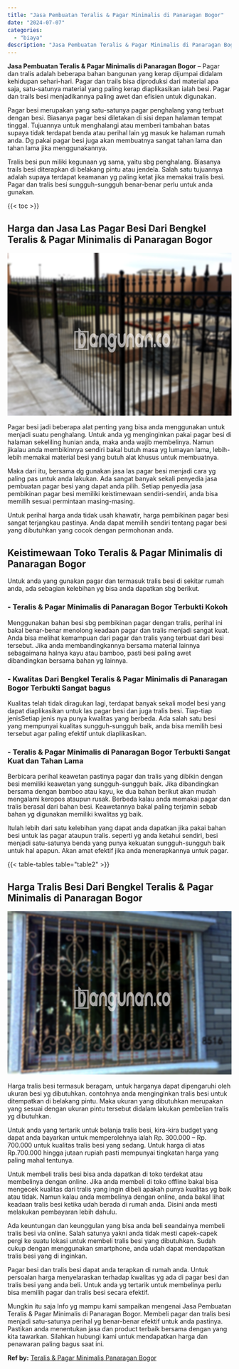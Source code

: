 ```yaml
---
title: "Jasa Pembuatan Teralis & Pagar Minimalis di Panaragan Bogor"
date: "2024-07-07"
categories: 
  - "biaya"
description: "Jasa Pembuatan Teralis & Pagar Minimalis di Panaragan Bogor. Mungkin itu saja Info yg mampu kami sampaikan mengenai Jasa Pembuatan Teralis & Pagar Minimalis..."
---
```


**Jasa Pembuatan Teralis & Pagar Minimalis di Panaragan Bogor** – Pagar dan tralis adalah beberapa bahan bangunan yang kerap dijumpai didalam kehidupan sehari-hari. Pagar dan trails bisa diproduksi dari material apa saja, satu-satunya material yang paling kerap diaplikasikan ialah besi. Pagar dan trails besi menjadikannya paling awet dan efisien untuk digunakan.

Pagar besi merupakan yang satu-satunya pagar penghalang yang terbuat dengan besi. Biasanya pagar besi diletakan di sisi depan halaman tempat tinggal. Tujuannya untuk menghalangi atau memberi tambahan batas supaya tidak terdapat benda atau perihal lain yg masuk ke halaman rumah anda. Dg pakai pagar besi juga akan membuatnya sangat tahan lama dan tahan lama jika menggunakannya.

Tralis besi pun miliki kegunaan yg sama, yaitu sbg penghalang. Biasanya trails besi diterapkan di belakang pintu atau jendela. Salah satu tujuannya adalah supaya terdapat keamanan yg paling ketat jika memakai tralis besi. Pagar dan tralis besi sungguh-sungguh benar-benar perlu untuk anda gunakan.

{{< toc >}}

## Harga dan Jasa Las Pagar Besi Dari Bengkel Teralis & Pagar Minimalis di Panaragan Bogor

![Jasa Pembuatan Teralis & Pagar Minimalis di Panaragan Bogor](/images/pagar-minimalis-murah-06.png)

Pagar besi jadi beberapa alat penting yang bisa anda menggunakan untuk menjadi suatu penghalang. Untuk anda yg menginginkan pakai pagar besi di halaman sekeliling hunian anda, maka anda wajib membelinya. Namun jikalau anda membikinnya sendiri bakal butuh masa yg lumayan lama, lebih-lebih memakai material besi yang butuh alat khusus untuk membuatnya.

Maka dari itu, bersama dg gunakan jasa las pagar besi menjadi cara yg paling pas untuk anda lakukan. Ada sangat banyak sekali penyedia jasa pembuatan pagar besi yang dapat anda pilih. Setiap penyedia jasa pembikinan pagar besi memiliki keistimewaan sendiri-sendiri, anda bisa memilih sesuai permintaan masing-masing.

Untuk perihal harga anda tidak usah khawatir, harga pembikinan pagar besi sangat terjangkau pastinya. Anda dapat memilih sendiri tentang pagar besi yang dibutuhkan yang cocok dengan permohonan anda.

## Keistimewaan Toko Teralis & Pagar Minimalis di Panaragan Bogor

Untuk anda yang gunakan pagar dan termasuk tralis besi di sekitar rumah anda, ada sebagian kelebihan yg bisa anda dapatkan sbg berikut.

### \- Teralis & Pagar Minimalis di Panaragan Bogor Terbukti Kokoh

Menggunakan bahan besi sbg pembikinan pagar dengan tralis, perihal ini bakal benar-benar menolong keadaan pagar dan tralis menjadi sangat kuat. Anda bisa melihat kemampuan dari pagar dan tralis yang terbuat dari besi tersebut. Jika anda membandingkannya bersama material lainnya sebagaimana halnya kayu atau bamboo, pasti besi paling awet dibandingkan bersama bahan yg lainnya.

### \- Kwalitas Dari Bengkel Teralis & Pagar Minimalis di Panaragan Bogor Terbukti Sangat bagus

Kualitas telah tidak diragukan lagi, terdapat banyak sekali model besi yang dapat diaplikasikan untuk las pagar besi dan juga tralis besi. Tiap-tiap jenisSetiap jenis nya punya kwalitas yang berbeda. Ada salah satu besi yang mempunyai kualitas sungguh-sungguh baik, anda bisa memilih besi tersebut agar paling efektif untuk diaplikasikan.

### \- Teralis & Pagar Minimalis di Panaragan Bogor Terbukti Sangat Kuat dan Tahan Lama

Berbicara perihal keawetan pastinya pagar dan tralis yang dibikin dengan besi memiliki keawetan yang sungguh-sungguh baik. Jika dibandingkan bersama dengan bamboo atau kayu, ke dua bahan berikut akan mudah mengalami keropos ataupun rusak. Berbeda kalau anda memakai pagar dan tralis berasal dari bahan besi. Keawetannya bakal paling terjamin sebab bahan yg digunakan memiliki kwalitas yg baik.

Itulah lebih dari satu kelebihan yang dapat anda dapatkan jika pakai bahan besi untuk las pagar ataupun tralis. seperti yg anda ketahui sendiri, besi menjadi satu-satunya benda yang punya kekuatan sungguh-sungguh baik untuk hal apapun. Akan amat efektif jika anda menerapkannya untuk pagar.

{{< table-tables table="table2" >}}

## Harga Tralis Besi Dari Bengkel Teralis & Pagar Minimalis di Panaragan Bogor

![Jasa Pembuatan Teralis & Pagar Minimalis di Panaragan Bogor](/images/teralis-minimalis-murah-31.png)

Harga tralis besi termasuk beragam, untuk harganya dapat dipengaruhi oleh ukuran besi yg dibutuhkan. contohnya anda menginginkan tralis besi untuk ditempatkan di belakang pintu. Maka ukuran yang dibutuhkan merupakan yang sesuai dengan ukuran pintu tersebut didalam lakukan pembelian tralis yg dibutuhkan.

Untuk anda yang tertarik untuk belanja tralis besi, kira-kira budget yang dapat anda bayarkan untuk memperolehnya ialah Rp. 300.000 – Rp. 700.000 untuk kualitas tralis besi yang sedang. Untuk harga di atas Rp.700.000 hingga jutaan rupiah pasti mempunyai tingkatan harga yang paling mahal tentunya.

Untuk membeli tralis besi bisa anda dapatkan di toko terdekat atau membelinya dengan online. Jika anda membeli di toko offline bakal bisa mengecek kualitas dari tralis yang ingin dibeli apakah punya kualitas yg baik atau tidak. Namun kalau anda membelinya dengan online, anda bakal lihat keadaan tralis besi ketika udah berada di rumah anda. Disini anda mesti melakukan pembayaran lebih dahulu.

Ada keuntungan dan keunggulan yang bisa anda beli seandainya membeli tralis besi via online. Salah satunya yakni anda tidak mesti capek-capek pergi ke suatu lokasi untuk membeli tralis besi yang dibutuhkan. Sudah cukup dengan menggunakan smartphone, anda udah dapat mendapatkan tralis besi yang di inginkan.

Pagar besi dan tralis besi dapat anda terapkan di rumah anda. Untuk persoalan harga menyelaraskan terhadap kwalitas yg ada di pagar besi dan tralis besi yang anda beli. Untuk anda yg tertarik untuk membelinya perlu bisa memilih pagar dan tralis besi secara efektif.

Mungkin itu saja Info yg mampu kami sampaikan mengenai Jasa Pembuatan Teralis & Pagar Minimalis di Panaragan Bogor. Membeli pagar dan tralis besi menjadi satu-satunya perihal yg benar-benar efektif untuk anda pastinya. Pastikan anda menentukan jasa dan product terbaik bersama dengan yang kita tawarkan. Silahkan hubungi kami untuk mendapatkan harga dan penawaran paling bagus saat ini.

**Ref by:** [Teralis & Pagar Minimalis Panaragan Bogor](https://id.wikipedia.org/wiki/Teralis)
